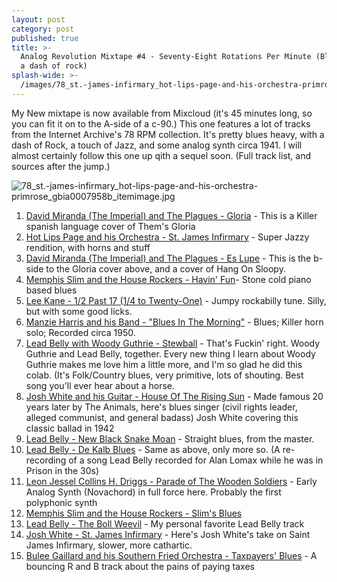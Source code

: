 ```yaml
---
layout: post
category: post
published: true
title: >-
  Analog Revolution Mixtape #4 - Seventy-Eight Rotations Per Minute (Blues, with
  a dash of rock)
splash-wide: >-
  /images/78_st.-james-infirmary_hot-lips-page-and-his-orchestra-primrose_gbia0007958b_itemimage.jpg
---
```

My New mixtape is now available from Mixcloud (it's 45 minutes long, so you can fit it on to the A-side of a c-90.) This one features a lot of tracks from the Internet Archive's 78 RPM collection. It's pretty blues heavy, with a dash of Rock, a touch of Jazz, and some analog synth circa 1941. I will almost certainly follow this one up qith a sequel soon. (Full track list, and sources after the jump.) 

![78_st.-james-infirmary_hot-lips-page-and-his-orchestra-primrose_gbia0007958b_itemimage.jpg]({{site.baseurl}}/images/78_st.-james-infirmary_hot-lips-page-and-his-orchestra-primrose_gbia0007958b_itemimage.jpg)

1. [David Miranda (The Imperial) and The Plagues - Gloria](https://archive.org/details/78_gloria_david-miranda-the-imperial-the-plagues-bill-larry-ken-john-george_gbia0008160a) - This is a Killer spanish language cover of Them's Gloria
1. [Hot Lips Page and his Orchestra - St. James Infirmary](https://archive.org/details/78_st.-james-infirmary_hot-lips-page-and-his-orchestra-primrose_gbia0007958b) - Super Jazzy rendition, with horns and stuff 
1. [David Miranda (The Imperial) and The Plagues - Es Lupe](https://archive.org/details/78_es-lupe_david-miranda-the-imperial-the-plagues-bill-larry-ken-john-george_gbia0008160b) - This is the b-side to the Gloria cover above, and a cover of Hang On Sloopy. 
1. [Memphis Slim and the House Rockers - Havin' Fun](https://archive.org/details/78_havin-fun_memphis-slim-and-the-house-rockers-sims_gbia0001263b)- Stone cold piano based blues  
1. [Lee Kane - 1/2 Past 17 (1/4 to Twenty-One)](https://archive.org/details/78_12-past-17-14-to-twenty-one_mcfarland-c.r.-lewis-lee-kane-frank-hunter_gbia0000020b) - Jumpy rockabilly tune. Silly, but with some good licks. 
1. [Manzie Harris and his Band - "Blues In The Morning"](https://archive.org/details/78_blues-in-the-morning_manzie-harris-and-his-band_gbia0001258b) - Blues; Killer horn solo; Recorded circa 1950. 
1. [Lead Belly with Woody Guthrie - Stewball](https://archive.org/details/78_stewball_lead-belly-woody-guthrie-cisco-houston_gbia0001538b) - That's Fuckin' right. Woody Guthrie and Lead Belly, together. Every new thing I learn about Woody Guthrie makes me love him a little more, and I'm so glad he did this colab. (It's Folk/Country blues, very primitive, lots of shouting. Best song you'll ever hear about a horse. 
1. [Josh White and his Guitar - House Of The Rising Sun](https://archive.org/details/78_house-of-the-rising-sun_josh-white-and-his-guitar_gbia0001628b) - Made famous 20 years later by The Animals, here's blues singer (civil rights leader, alleged communist, and general badass) Josh White covering this classic ballad in 1942
1. [Lead Belly - New Black Snake Moan](https://archive.org/details/78_new-black-snake-moan_lead-belly-huddie-ledbetter_gbia0001540b) - Straight blues, from the master. 
1. [Lead Belly - De Kalb Blues](https://archive.org/details/78_de-kalb-blues_lead-belly_gbia0001543b) - Same as above, only more so. (A re-recording of a song Lead Belly recorded for Alan Lomax while he was in Prison in the 30s) 
1. [Leon Jessel Collins H. Driggs - Parade of The Wooden Soldiers](https://archive.org/details/78_parade-of-the-wooden-soldiers_leon-jessel-collins-h.-driggs_gbia0001186a) - Early Analog Synth (Novachord) in full force here. Probably the first polyphonic synth 
1. [Memphis Slim and the House Rockers - Slim's Blues](https://archive.org/details/78_slims-blues_memphis-slim-and-the-house-rockers-chatman_gbia0001263a) 
1. [Lead Belly - The Boll Weevil](https://archive.org/details/78_the-boll-weevil_lead-belly_gbia0001543a) - My personal favorite Lead Belly track
1. [Josh White - St. James Infirmary](https://archive.org/details/78_st.-james-infirmary_josh-white_gbia0001626a) - Here's Josh White's take on Saint James Infirmary, slower, more cathartic. 
1. [Bulee Gaillard and his Southern Fried Orchestra - Taxpayers' Blues](https://archive.org/details/78_taxpayers-blues_bulee-gaillard-and-his-southern-fried-orchestra-carroll-gaillard-n_gbia0001389b) - A bouncing R and B track about the pains of paying taxes
